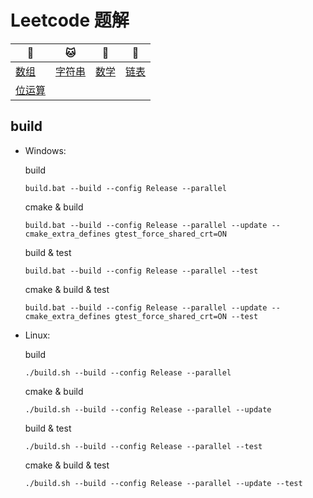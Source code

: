 # Leetcode 题解

| :tiger:                            | :cat:                | :dog:               | :dragon:                   |
| ---------------------------------- | -------------------- | ------------------- | -------------------------- |
| [数组](doc/array.md)               | [字符串](doc/str.md) | [数学](doc/math.md) | [链表](doc/linked_list.md) |
| [位运算](doc/bitwise_operation.md) |                      |                     |                            |

## build


- Windows:

  build

  ```shell
  build.bat --build --config Release --parallel
  ```

  cmake & build

  ```shell
  build.bat --build --config Release --parallel --update --cmake_extra_defines gtest_force_shared_crt=ON
  ```

  build & test

  ```shell
  build.bat --build --config Release --parallel --test
  ```

  cmake & build & test

  ```shell
  build.bat --build --config Release --parallel --update --cmake_extra_defines gtest_force_shared_crt=ON --test
  ```

- Linux:

  build
  
  ```shell
  ./build.sh --build --config Release --parallel
  ```

  cmake & build
  
  ```shell
  ./build.sh --build --config Release --parallel --update
  ```
  
  build & test
  
  ```shell
  ./build.sh --build --config Release --parallel --test
  ```
  
  cmake & build & test
  
  ```shell
  ./build.sh --build --config Release --parallel --update --test
  ```

